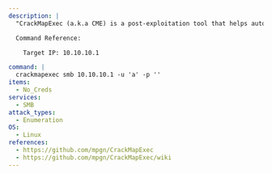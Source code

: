 ```yaml
---
description: |
  "CrackMapExec (a.k.a CME) is a post-exploitation tool that helps automate assessing the security of large Active Directory networks." - https://github.com/mpgn/CrackMapExec/wiki. This command will enumerate the SMB host using anonymous access. 

  Command Reference:

  	Target IP: 10.10.10.1

command: |
  crackmapexec smb 10.10.10.1 -u 'a' -p ''
items:
  - No_Creds
services:
  - SMB
attack_types:
  - Enumeration
OS:
  - Linux
references:
  - https://github.com/mpgn/CrackMapExec
  - https://github.com/mpgn/CrackMapExec/wiki
---
```

